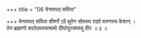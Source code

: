 +++
title = "06 येनावपत् सविता"

+++
येनावपत् सविता शीर्ष्णो ऽग्रे क्षुरेण सोमस्य राज्ञो वरुणस्य केशान् ।  
तेन ब्रह्माणो वपतेदमस्याश्रामो दीर्घायुरयमस्तु वीरः ॥ ३ ॥